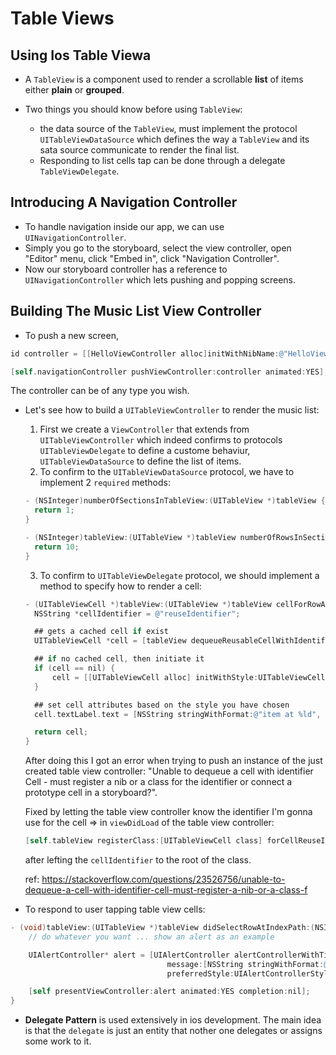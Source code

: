 # Table Views

## Using Ios Table Viewa

- A `TableView` is a component used to render a scrollable **list** of items either **plain** or **grouped**.

- Two things you should know before using `TableView`:
  - the data source of the `TableView`, must implement the protocol `UITableViewDataSource` which defines the way a `TableView` and its sata source communicate to render the final list.
  - Responding to list cells tap can be done through a delegate `TableViewDelegate`.

## Introducing A Navigation Controller

- To handle navigation inside our app, we can use `UINavigationController`.
- Simply you go to the storyboard, select the view controller, open "Editor" menu, click "Embed in", click "Navigation Controller".
- Now our storyboard controller has a reference to `UINavigationController` which lets pushing and popping screens.

## Building The Music List View Controller

- To push a new screen,

```objective-c
id controller = [[HelloViewController alloc]initWithNibName:@"HelloView" bundle:nil];

[self.navigationController pushViewController:controller animated:YES];
```

The controller can be of any type you wish.

- Let's see how to build a `UITableViewController` to render the music list:

  1. First we create a `ViewController` that extends from `UITableViewController` which indeed confirms to protocols `UITableViewDelegate` to define a custome behaviur, `UITableViewDataSource` to define the list of items.
  2. To confirm to the `UITableViewDataSource` protocol, we have to implement 2 `required` methods:

  ```objective-c
  - (NSInteger)numberOfSectionsInTableView:(UITableView *)tableView {
    return 1;
  }
  ```

  ```objective-c
  - (NSInteger)tableView:(UITableView *)tableView numberOfRowsInSection:(NSInteger)section {
    return 10;
  }
  ```

  3. To confirm to `UITableViewDelegate` protocol, we should implement a method to specify how to render a cell:

  ```objective-c
  - (UITableViewCell *)tableView:(UITableView *)tableView cellForRowAtIndexPath:(NSIndexPath *)indexPath {
    NSString *cellIdentifier = @"reuseIdentifier";

    ## gets a cached cell if exist
    UITableViewCell *cell = [tableView dequeueReusableCellWithIdentifier:cellIdentifier forIndexPath:indexPath];

    ## if no cached cell, then initiate it
    if (cell == nil) {
        cell = [[UITableViewCell alloc] initWithStyle:UITableViewCellStyleDefault reuseIdentifier:cellIdentifier];
    }

    ## set cell attributes based on the style you have chosen
    cell.textLabel.text = [NSString stringWithFormat:@"item at %ld", indexPath.row];

    return cell;
  }
  ```

  After doing this I got an error when trying to push an instance of the just created table view controller: "Unable to dequeue a cell with identifier Cell - must register a nib or a class for the identifier or connect a prototype cell in a storyboard?".

  Fixed by letting the table view controller know the identifier I'm gonna use for the cell => in `viewDidLoad` of the table view controller:

  ```objective-c
  [self.tableView registerClass:[UITableViewCell class] forCellReuseIdentifier:cellIdentifier];
  ```

  after lefting the `cellIdentifier` to the root of the class.

  ref: https://stackoverflow.com/questions/23526756/unable-to-dequeue-a-cell-with-identifier-cell-must-register-a-nib-or-a-class-f

- To respond to user tapping table view cells:

```objective-c
- (void)tableView:(UITableView *)tableView didSelectRowAtIndexPath:(NSIndexPath *)indexPath {
    // do whatever you want ... show an alert as an example

    UIAlertController* alert = [UIAlertController alertControllerWithTitle:@"Tap"
                                   message:[NSString stringWithFormat:@"item %ld tapped", indexPath.row]
                                   preferredStyle:UIAlertControllerStyleAlert];

    [self presentViewController:alert animated:YES completion:nil];
}
```

- **Delegate Pattern** is used extensively in ios development. The main idea is that the `delegate` is just an entity that nother one delegates or assigns some work to it.
